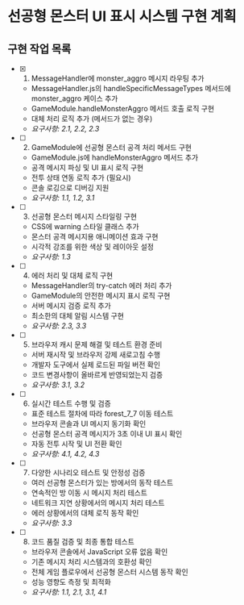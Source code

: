 # 선공형 몬스터 UI 표시 시스템 구현 계획

## 구현 작업 목록

- [x] 1. MessageHandler에 monster_aggro 메시지 라우팅 추가


  - MessageHandler.js의 handleSpecificMessageTypes 메서드에 monster_aggro 케이스 추가
  - GameModule.handleMonsterAggro 메서드 호출 로직 구현
  - 대체 처리 로직 추가 (메서드가 없는 경우)
  - _요구사항: 2.1, 2.2, 2.3_

- [ ] 2. GameModule에 선공형 몬스터 공격 처리 메서드 구현

  - GameModule.js에 handleMonsterAggro 메서드 추가
  - 공격 메시지 파싱 및 UI 표시 로직 구현
  - 전투 상태 연동 로직 추가 (필요시)
  - 콘솔 로깅으로 디버깅 지원
  - _요구사항: 1.1, 1.2, 3.1_

- [ ] 3. 선공형 몬스터 메시지 스타일링 구현

  - CSS에 warning 스타일 클래스 추가
  - 몬스터 공격 메시지용 애니메이션 효과 구현
  - 시각적 강조를 위한 색상 및 레이아웃 설정
  - _요구사항: 1.3_

- [ ] 4. 에러 처리 및 대체 로직 구현

  - MessageHandler의 try-catch 에러 처리 추가
  - GameModule의 안전한 메시지 표시 로직 구현
  - 서버 메시지 검증 로직 추가
  - 최소한의 대체 알림 시스템 구현
  - _요구사항: 2.3, 3.3_

- [ ] 5. 브라우저 캐시 문제 해결 및 테스트 환경 준비

  - 서버 재시작 및 브라우저 강제 새로고침 수행
  - 개발자 도구에서 실제 로드된 파일 버전 확인
  - 코드 변경사항이 올바르게 반영되었는지 검증
  - _요구사항: 3.1, 3.2_

- [ ] 6. 실시간 테스트 수행 및 검증

  - 표준 테스트 절차에 따라 forest_7_7 이동 테스트
  - 브라우저 콘솔과 UI 메시지 동기화 확인
  - 선공형 몬스터 공격 메시지가 3초 이내 UI 표시 확인
  - 자동 전투 시작 및 UI 전환 확인
  - _요구사항: 4.1, 4.2, 4.3_

- [ ] 7. 다양한 시나리오 테스트 및 안정성 검증

  - 여러 선공형 몬스터가 있는 방에서의 동작 테스트
  - 연속적인 방 이동 시 메시지 처리 테스트
  - 네트워크 지연 상황에서의 메시지 처리 테스트
  - 에러 상황에서의 대체 로직 동작 확인
  - _요구사항: 3.3_

- [ ] 8. 코드 품질 검증 및 최종 통합 테스트
  - 브라우저 콘솔에서 JavaScript 오류 없음 확인
  - 기존 메시지 처리 시스템과의 호환성 확인
  - 전체 게임 플로우에서 선공형 몬스터 시스템 동작 확인
  - 성능 영향도 측정 및 최적화
  - _요구사항: 1.1, 2.1, 3.1, 4.1_
